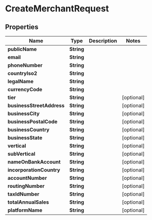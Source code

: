 

# CreateMerchantRequest


## Properties

| Name | Type | Description | Notes |
|------------ | ------------- | ------------- | -------------|
|**publicName** | **String** |  |  |
|**email** | **String** |  |  |
|**phoneNumber** | **String** |  |  |
|**countryIso2** | **String** |  |  |
|**legalName** | **String** |  |  |
|**currencyCode** | **String** |  |  |
|**tier** | **String** |  |  [optional] |
|**businessStreetAddress** | **String** |  |  [optional] |
|**businessCity** | **String** |  |  [optional] |
|**businessPostalCode** | **String** |  |  [optional] |
|**businessCountry** | **String** |  |  [optional] |
|**businessState** | **String** |  |  [optional] |
|**vertical** | **String** |  |  [optional] |
|**subVertical** | **String** |  |  [optional] |
|**nameOnBankAccount** | **String** |  |  [optional] |
|**incorporationCountry** | **String** |  |  [optional] |
|**accountNumber** | **String** |  |  [optional] |
|**routingNumber** | **String** |  |  [optional] |
|**taxIdNumber** | **String** |  |  [optional] |
|**totalAnnualSales** | **String** |  |  [optional] |
|**platformName** | **String** |  |  [optional] |



